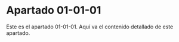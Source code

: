 # Apartado 01-01-01

Este es el apartado 01-01-01. Aquí va el contenido detallado de este apartado.
